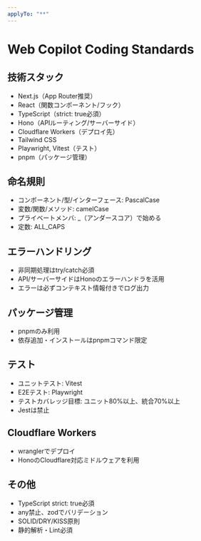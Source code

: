 ```yaml
---
applyTo: "**"
---
```

# Web Copilot Coding Standards

## 技術スタック
- Next.js（App Router推奨）
- React（関数コンポーネント/フック）
- TypeScript（strict: true必須）
- Hono（APIルーティング/サーバーサイド）
- Cloudflare Workers（デプロイ先）
- Tailwind CSS
- Playwright, Vitest（テスト）
- pnpm（パッケージ管理）

## 命名規則
- コンポーネント/型/インターフェース: PascalCase
- 変数/関数/メソッド: camelCase
- プライベートメンバ: _（アンダースコア）で始める
- 定数: ALL_CAPS

## エラーハンドリング
- 非同期処理はtry/catch必須
- API/サーバーサイドはHonoのエラーハンドラを活用
- エラーは必ずコンテキスト情報付きでログ出力

## パッケージ管理
- pnpmのみ利用
- 依存追加・インストールはpnpmコマンド限定

## テスト
- ユニットテスト: Vitest
- E2Eテスト: Playwright
- テストカバレッジ目標: ユニット80%以上、統合70%以上
- Jestは禁止

## Cloudflare Workers
- wranglerでデプロイ
- HonoのCloudflare対応ミドルウェアを利用

## その他
- TypeScript strict: true必須
- any禁止、zodでバリデーション
- SOLID/DRY/KISS原則
- 静的解析・Lint必須
